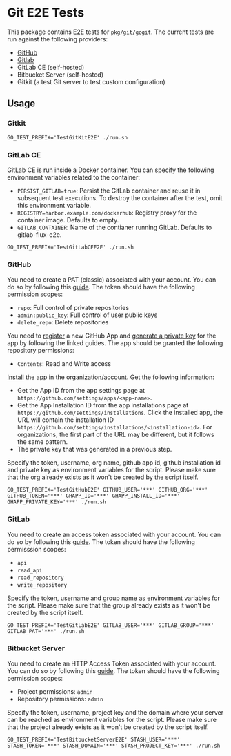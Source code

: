 # Git E2E Tests

This package contains E2E tests for `pkg/git/gogit`. The current
tests are run against the following providers:

* [GitHub](https://github.com)
* [Gitlab](https://gitlab.com)
* GitLab CE (self-hosted)
* Bitbucket Server (self-hosted)
* Gitkit (a test Git server to test custom configuration)

## Usage

### Gitkit

```shell
GO_TEST_PREFIX='TestGitKitE2E' ./run.sh
```

### GitLab CE

GitLab CE is run inside a Docker container. You can specify the following environment variables
related to the container:

* `PERSIST_GITLAB=true`: Persist the GitLab container and reuse it in subsequent test executions. To destroy
   the container after the test, omit this environment variable.
* `REGISTRY=harbor.example.com/dockerhub`: Registry proxy for the container image. Defaults to empty.
* `GITLAB_CONTAINER`: Name of the contianer running GitLab. Defaults to gitlab-flux-e2e.

```shell
GO_TEST_PREFIX='TestGitLabCEE2E' ./run.sh
```

### GitHub

You need to create a PAT (classic) associated with your account. You can do so by following this
[guide](https://docs.github.com/en/authentication/keeping-your-account-and-data-secure/creating-a-personal-access-token).
The token should have the following permission scopes:
* `repo`: Full control of private repositories
* `admin:public_key`: Full control of user public keys
* `delete_repo`: Delete repositories

You need to
[register](https://docs.github.com/en/apps/creating-github-apps/registering-a-github-app/registering-a-github-app)
a new GitHub App and [generate a private
key](https://docs.github.com/en/apps/creating-github-apps/authenticating-with-a-github-app/managing-private-keys-for-github-apps)
for the app by following the linked guides. The app should be granted the
following repository permissions:
* `Contents`: Read and Write access 

[Install](https://docs.github.com/en/apps/using-github-apps/installing-your-own-github-app)
the app in the organization/account. Get the following information:
* Get the App ID from the app settings page at
  `https://github.com/settings/apps/<app-name>`. 
* Get the App Installation ID from the app installations page at
`https://github.com/settings/installations`. Click the installed app, the URL
will contain the installation ID
`https://github.com/settings/installations/<installation-id>`. For
organizations, the first part of the URL may be different, but it follows the
same pattern.
* The private key that was generated in a previous step.

Specify the token, username, org name, github app id, github installation id and
private key as environment variables for the script. Please make sure that the
org already exists as it won't be created by the script itself.

```shell
GO_TEST_PREFIX='TestGitHubE2E' GITHUB_USER='***' GITHUB_ORG='***' GITHUB_TOKEN='***' GHAPP_ID='***' GHAPP_INSTALL_ID='***' GHAPP_PRIVATE_KEY='***' ./run.sh 
```

### GitLab

You need to create an access token associated with your account. You can do so by following this
[guide](https://docs.gitlab.com/ee/user/project/settings/project_access_tokens.html).
The token should have the following permisssion scopes:
* `api`
* `read_api`
* `read_repository`
* `write_repository`

Specify the token, username and group name as environment variables for the script. Please make sure that the
group already exists as it won't be created by the script itself.

```shell
GO_TEST_PREFIX='TestGitLabE2E' GITLAB_USER='***' GITLAB_GROUP='***' GITLAB_PAT='***' ./run.sh 
```

### Bitbucket Server

You need to create an HTTP Access Token associated with your account. You can do so by following this
[guide](https://confluence.atlassian.com/bitbucketserver/personal-access-tokens-939515499.html).
The token should have the following permission scopes:
* Project permissions: `admin`
* Repository permissions: `admin`

Specify the token, username, project key and the domain where your server can be reached as
environment variables for the script. Please make sure that the project already exists as it
won't be created by the script itself.

```shell
GO_TEST_PREFIX='TestBitbucketServerE2E' STASH_USER='***' STASH_TOKEN='***' STASH_DOMAIN='***' STASH_PROJECT_KEY='***' ./run.sh
```
